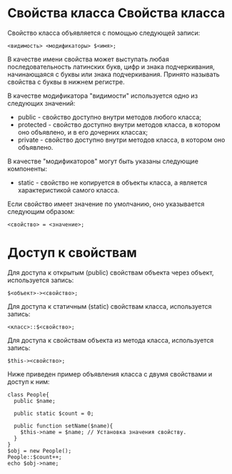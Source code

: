 Свойства класса
Свойства класса
===============

Свойство класса объявляется с помощью следующей записи:

    <видимость> <модификаторы> $<имя>;

В качестве имени свойства может выступать любая последовательность латинских букв, цифр и знака подчеркивания, начинающаяся с буквы или знака подчеркивания. Принято называть свойства с буквы в нижнем регистре.

В качестве модификатора "видимости" используется одно из следующих значений:

* public - свойство доступно внутри методов любого класса;
* protected - свойство доступно внутри методов класса, в котором оно объявлено, и в его дочерних классах;
* private - свойство доступно внутри методов класса, в котором оно объявлено.

В качестве "модификаторов" могут быть указаны следующие компоненты:

* static - свойство не копируется в объекты класса, а является характеристикой самого класса.

Если свойство имеет значение по умолчанию, оно указывается следующим образом:

    <свойство> = <значение>;

Доступ к свойствам
==================

Для доступа к открытым (public) свойствам объекта через объект, используется запись:

    $<объект>-><свойство>;

Для доступа к статичным (static) свойствам класса, используется запись:

    <класс>::$<свойство>;

Для доступа к свойствам объекта из метода класса, используется запись:

    $this-><свойство>;

Ниже приведен пример объявления класса с двумя свойствами и доступ к ним:

    class People{
      public $name;

      public static $count = 0;

      public function setName($name){
        $this->name = $name; // Установка значения свойству.
      }
    }
    $obj = new People();
    People::$count++;
    echo $obj->name;
